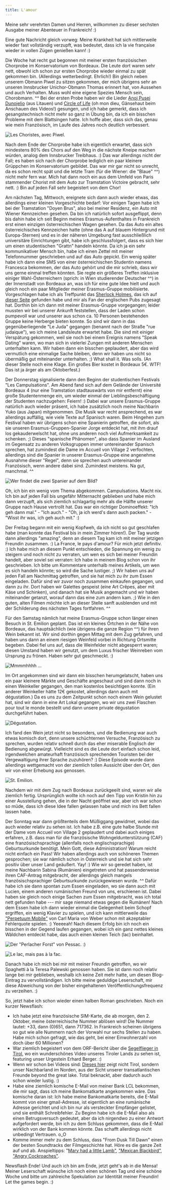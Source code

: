 ```yaml
---
title: L'amour
---
```


Meine sehr verehrten Damen und Herren, willkommen zu dieser sechsten Ausgabe meiner Abenteuer in Frankreich! :)

Eine gute Nachricht gleich vorweg: Meine Krankheit hat sich mittlerweile wieder fast vollständig verzupft, was bedeutet, dass ich la vie française wieder in vollen Zügen genießen kann! :)

Die Woche hat recht gut begonnen mit meiner ersten französischen Chorprobe im Konservatorium von Bordeaux. Die Leute dort waren sehr nett, obwohl ich schon zur ersten Chorprobe wieder einmal zu spät gekommen bin. (Allerdings wetterbedingt. Ehrlich!) Bin gleich neben unserem Obmann Piwel zu sitzen gekommen, der mich übrigens sehr an unseren Innsbrucker Unichor-Obmann Thomas erinnert hat, von Aussehen und auch Verhalten. Muss wohl eine eigene Spezies Mensch sein, Chorobmann. ^^ Bei der ersten Probe haben wir die Lieder [Anoj Pusej Dunojelio](http://www.youtube.com/watch?v=g20AZRIbCnA) (aus Litauen) und [Circle of Life](http://www.youtube.com/watch?v=vX07j9SDFcc) (oh mon dieu, Gänsehaut beim Anschauen des Videos!) gesungen, und ich habe gemerkt, dass ich gesangstechnisch nicht mehr so ganz in Übung bin, da ich ein bisschen Probleme mit dem Blattsingen hatte. Ich hoffe aber, dass sich das, genau wie mein Französisch, im Laufe des Jahres noch deutlich verbessert.

![Les Choristes, avec Piwel.]($media$/Photo1558.jpg)

Nach dem Ende der Chorprobe habe ich eigentlich erwartet, dass sich mindestens 80% des Chors auf den Weg in die nächste Kneipe machen würden, analog dem Innsbrucker Treibhaus. :) Das war allerdings nicht der Fall; es haben sich nach der Chorprobe lediglich ein paar kleinere Grüppchen im Konservatorium gebildet. Das war mir gar nicht so unrecht, da es schon recht spät und die letzte Tram (für die Wiener: die "Blaue" ^^) nicht mehr fern war. Mich hat dann noch ein aus dem Umfeld von Paris stammender Chorist mit dem Auto zur Tramstation Victoire gebracht, sehr nett. :) Bin auf jeden Fall sehr begeistert von dem Chor!

Am nächsten Tag, Mittwoch, ereignete sich dann auch wieder etwas, das allerdings einer kleinen Vorgeschichte bedarf:
Vor einigen Tagen habe ich bei der Tramstation "Doyen Brus", also bei meiner Residenz, ein Auto mit Wiener Kennzeichen gesehen. Da bin ich natürlich sofort ausgeflippt, denn bis dahin habe ich seit Beginn meines Erasmus-Aufenthaltes in Frankreich erst einen einzigen österreichischen Wagen gesehen. Da das Auto ein altes österreichisches Kennzeichen hatte (ohne das A auf blauem Hintergrund mit Europa-Sternen) und es in der näheren Umgebung fast ausschließlich universitäre Einrichtungen gibt, habe ich geschlussfolgert, dass es sich hier um einen studentischen "Grattn" handeln könnte. Da ich ja ein sehr kommunikativer Mensch bin, habe ich einen Zettel mit meiner Telefonnummer geschrieben und auf das Auto gepickt. Ein wenig später habe ich dann eine SMS von einer österreichischen Studentin namens Francesca bekommen, der das Auto gehört und die mir schrieb, dass wir uns gerne einmal treffen könnten. Sie regte ein größeres Treffen inklusive einiger Wahl-Österreichern (sprich: in Wien studierender Deutscher ^^) in der Innenstadt von Bordeaux an, was ich für eine gute Idee hielt und auch gleich noch ein paar Mitglieder meiner Erasmus-Gruppe mobilisierte.
Vorgeschlagen habe ich als Treffpunkt das [Sherlock Holmes](http://www.sherlockholmespub.fr/), das ich auf [dieser Seite](http://www.letudiantbordelais.fr/2011/06/ou-aller-boire-un-verre-le-top-10-des.html) gefunden habe und mir als Fan der englischen Pubs zugesagt hat. Dorthin bin ich dann mit meiner Erasmus-Gruppe vorgegangen; leider mussten wir bei unserer Ankunft feststellen, dass der Laden schon pumpevoll war und unserer aus schon ca. 10 Personen bestehenden Gruppe keine Herberge bieten konnte. So sind wir dann in das gegenüberliegende "Le Juda" gegangen (benannt nach der Straße "rue judaique"), wo ich meine Landsleute erwartet habe. Die sind mit einiger Verspätung gekommen, weil sie noch bei einem Ereignis namens "Speak Dating" waren, wo man sich in vielerlei Zungen mit anderen Menschen unterhalten kann. Wir haben dann ein bisschen geplaudert, aber das wird vermutlich eine einmalige Sache bleiben, denn wir haben uns nicht so übermäßig gut miteinander unterhalten. ;) What shall it. Was solls.
(An dieser Stelle noch eine Klage. Ein großes Bier kostet in Bordeaux 5€. WTF! Das ist ja ärger als am Oktoberfest.)

Der Donnerstag signalisierte dann den Beginn der studentischen Festivals "Les Campulsations". Am Abend fand sich auf dem Gelände der Université Bordeaux 4 (nur eine Tramstation stadtauswärts von mir entfernt) eine große Studentenmenge ein, um wieder einmal der Lieblingsbeschäftigung der Studenten nachzugehen: Feiern! :) Dabei war unsere Erasmus-Gruppe natürlich auch wieder präsent, ich habe zusätzlich noch meine Nachbarin Yuko (aus Japan) mitgenommen. Die Musik war recht ansprechend, es war allerdings auffällig, wie viele Texte auf Spanisch waren. Beim Hingehen zum Festival haben wir übrigens schon eine Spanierin getroffen, die sofort, als sie unseren Erasmus-Gruppen-Spanier Jorge entdeckt hat, mit ihm drauf los gekauderwelscht hat, ohne uns anderen noch viel Aufmerksamkeit zu schenken. ;) Dieses "spanische Phänomen", also dass Spanier im Ausland im Gegensatz zu anderen Volksgruppen immer untereinander Spanisch sprechen, hat zumindest die Dame im Accueil von Village 2 verfochten, allerdings sind die Spanier in unserer Erasmus-Gruppe eine angenehme Ausnahme dieser "Regel", denn sie sprechen auch untereinander Französisch, wenn andere dabei sind. Zumindest meistens. Na gut, manchmal. ^^

![Wer findet die zwei Spanier auf dem Bild?]($media$/Photo1561.jpg)

Oh, ich bin ein wenig vom Thema abgekommen. Campulsations. Macht nix. Ich bin auf jeden Fall bis ungefähr Mitternacht geblieben und habe mich dann verzupft, als sich ziemlich schlagartig mehr als die Hälfte unserer Gruppe nach Hause vertrollt hat. Das war ein richtiger Dominoeffekt: "Ich geh dann mal." - "Ich auch." - "Oh, ja ich werd's dann auch packen." - "Wisst ihr was, ich geh auch mit." :)

Der Freitag begann mit ein wenig Kopfweh, da ich nicht so gut geschlafen habe (man konnte das Festival bis in mein Zimmer hören!). Der Tag wurde dann allerdings "amazing", denn an diesem Tag kam ich mit meiner jetzigen Freundin zusammen. :)
La France, le pays d'amour? Für mich jetzt definitiv. :) Ich habe mich an diesem Punkt entschieden, die Spannung ein wenig zu steigern und noch nicht zu verraten, um wen es sich bei meiner Freundin handelt, aber soviel sei verraten: Ich habe in meinem Blog schon von ihr geschrieben. Ich bitte um Kommentare unterhalb meines Artikels, um wen es sich handeln könnte; so wird die Sache lustiger. ;)
Wir haben uns auf jeden Fall am Nachmittag getroffen, und sie hat mich zu ihr zum Essen eingeladen. Dafür sind wir zuvor noch zusammen einkaufen gegangen, und dann zu ihr. Dort haben wir Galettes gespeist (eine Art Crêpes, aber mit Käse und Schinken), und danach hat sie Musik angemacht und wir haben miteinander getanzt, worauf dann das eine zum andern kam. ;) Wie in den guten, alten Filmen möchte ich an dieser Stelle sanft ausblenden und mit der Schilderung des nächsten Tages fortfahren. ^^

Für den Samstag nämlich hat meine Erasmus-Gruppe schon länger einen Besuch in St. Emilion geplant. Das ist ein kleines Örtchen in der Nähe von Bordeaux, das hauptsächlich (wie übrigens die ganze Region ^^) für ihren Wein bekannt ist. Wir sind dorthin gegen Mittag mit dem Zug gefahren, und haben uns dann an einem riesigen Weinfeld vorbei in Richtung Ortsmitte begeben. Dabei fiel uns auf, dass die Weinfelder nicht abgesperrt waren; diesen Umstand haben wir genutzt, um dem Luxus frischer Weinreben vom Ursprung zu frönen. Haben sehr gut geschmeckt. :)

![Mmmmhhhh ...]($media$/Photo1572.jpg)

Im Ort angekommen sind wir dann ein bisschen herumgelatscht, haben uns ein paar kleinere Märkte und Geschäfte angeschaut und sind dann noch in einen Weinkeller gegangen, den man kostenlos besichtigen konnte. (Ein anderer Weinkeller hätte 12€ gekostet, allerdings dann auch mit dégustation.) Da es uns zu dem Zeitpunkt schon noch einem Wein gelustet hat, sind wir dann in eine Art Lokal gegangen, wo wir uns zwei Flaschen pour tout le monde bestellt und dann unsere private dégustation durchgeführt haben.

![Dégustation.]($media$/Photo1590.jpg)

Ich fand den Wein jetzt nicht so besonders, und die Bedienung war auch etwas komisch dort, denn unsere schüchternen Versuche, Französisch zu sprechen, wurden relativ schnell durch das eher miserable Englisch der Bedienung abgewürgt. Vielleicht sind es die Leute dort einfach schon leid, irgendwelchen amateurhaft französisch sprechenden Touristen bei der Vergewaltigung ihrer Sprache zuzuhören? :)
Diese Episode wurde dann allerdings wettgemacht von der ziemlich tollen Aussicht über den Ort, den wir von einer Erhebung aus genossen.

![St. Emilion.]($media$/Photo1604.jpg)

Nachdem wir mit dem Zug nach Bordeaux zurückgeeilt sind, waren wir alle ziemlich fertig. Ursprünglich wollte ich noch auf den Tipp von Kristin hin zu einer Ausstellung gehen, die in der Nacht geöffnet war, aber ich war schon so müde, dass ich diese Idee fallen gelassen habe und mich ins Bett fallen lassen habe.

Der Sonntag war dann größtenteils dem Müßiggang gewidmet, wobei das auch wieder relativ zu sehen ist. Ich habe z.B. eine gute halbe Stunde mit der Dame vom Accueil von Village 2 geplaudert und dabei auch einiges erfahren, z.B. dass man für die französische Wohngeldunterstützung (CAF) eine französischsprachige (allenfalls noch englischsprachige) Geburtsurkunde benötigt. Mein Gott, diese Administration! Warum reicht nicht einfach ein Pass! Wir haben allerdings auch von schöneren Themen gesprochen; sie war nämlich schon in Österreich und sie hat sich sehr positiv über unser Land geäußert. Yay! :)
Wie wir so geredet haben, ist meine Nachbarin Sabina (Rumänien) eingetreten und hat passenderweise ihren CAF-Antrag mitgebracht, der allerdings gleich mangels französischsprachiger Geburtsurkunde zurückgewiesen wurde. ^^ Dafür habe ich sie dann spontan zum Essen eingeladen, wo sie dann auch mit Lucien, einem anderen rumänischen Freund von uns, erschienen ist. Dabei haben sie gleich noch einige Sachen zum Essen mitgebracht, was ich total nett gefunden habe --- mir sage niemand etwas gegen die Rumänen!
Nach dem Essen habe ich dann wieder einmal die Gelegenheit beim Schopf ergriffen, ein wenig Klavier zu spielen, und ich kann mittlerweile das ["Perpetuum Mobile"](http://www.youtube.com/watch?v=3-1wb0jQV-w) von Carl Maria von Weber schon mit akzeptabler Fehlerquote spielen. :) Yeeeeah!
Nach diesem Erfolg bin ich noch ein bisschen in der Gegend laufen gegangen, wobei ich ein ganz nettes kleines Wäldchen entdeckt habe, das auch einen kleinen Teich (lac) beinhaltet.

![Der "Perlacher Forst" von Pessac. :)]($media$/Photo1609.jpg)

![Le lac, mais pas à la fac.]($media$/Photo1613.jpg)

Danach habe ich mich bei mir mit meiner Freundin getroffen, wo wir Spaghetti à la Teresa Palewski genossen haben. Sie ist dann noch relativ lange bei mir geblieben, weshalb ich keine Zeit mehr hatte, um diesen Blog-Eintrag zu vervollständigen. Ich bitte meine geduldige Leserschaft, mir diese Abweichung von der bisher eingehaltenen Veröffentlichungsfrequenz zu verzeihen. :)

So, jetzt habe ich schon wieder einen halben Roman geschrieben. Noch ein kurzer Newsflash:

* Ich habe jetzt eine französische SIM-Karte, die ab morgen, den 2. Oktober, meine österreichische Nummer ablösen wird! Die Nummer lautet: +33, dann (0)651, dann 717362. In Frankreich scheinen übrigens so gut wie alle Nummern nach der Vorwahl nur sechs Stellen zu haben. Habe mich schon gefragt, wie das geht, bei einer Einwohnerzahl von doch über 60 Millionen?
* War ziemlich begeistert von dem ORF-Bericht über die [Segelflieger in Tirol](http://tirol.orf.at/news/stories/2552297/), wo ein wunderschönes Video unseres Tiroler Lands zu sehen ist, featuring unser Urgestein Erhard Berger. :)
* Wenn wir schon bei Videos sind: [Dieses hier](http://www.youtube.com/watch?v=OY2BwScCz1k&feature=related) zeigt nicht Tirol, sondern unser Nachbarland im Norden, aus der Sicht unserer transatlantischen Freunde beyond the great lake. Total beknackt, aber dadurch auch schon wieder lustig. :)
* Habe eine ziemlich komische E-Mail von meiner Bank LCL bekommen, die mir sagt, dass ich meine Bankomatkarte angekommen wäre. Das komische daran ist: Ich habe meine Bankomatkarte bereits, die E-Mail kommt von einer gmail-Adresse, ist eigentlich an eine rumänische Adresse gerichtet und ich bin nur als versteckter Empfänger gelistet, und sie enthält Schreibfehler. Zu Beginn habe ich die E-Mail also als einen Betrugsversuch gedeutet, aber da ich nirgendwo zu einer Antwort aufgefordert werde, bin ich zu dem Schluss gekommen, dass die E-Mail wirklich von der Bank kommen könnte. Das schafft allerdings nicht unbedingt Vertrauen. o_O
* Komme immer mehr zu dem Schluss, dass "From Dusk Till Dawn" einen der besten Soundtracks der Filmgeschichte hat. Höre es die ganze Zeit auf und ab. Anspieltipps: "[Mary had a little Lamb"](http://www.youtube.com/watch?v=7exkjQi-aIk), ["Mexican Blackbird"](http://www.youtube.com/watch?v=uTmz5FZ2F70), ["Angry Cockroaches"](http://www.youtube.com/watch?v=G_pCMeqailw).

Newsflash Ende! Und auch ich bin am Ende, jetzt geht's ab in die Mensa! Meiner Leserschaft wünsche ich noch einen schönen Tag und eine schöne Woche und bitte um zahlreiche Spekulation zur Identität meiner Freundin! Let the games begin. :)
